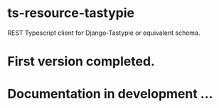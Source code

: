 # ts-resource-tastypie
REST Typescript client for Django-Tastypie or equivalent schema.

# First version completed.

# Documentation in development ...

